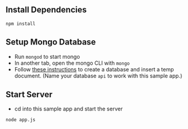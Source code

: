 ## Install Dependencies
```
npm install
```

## Setup Mongo Database
- Run ``mongod`` to start mongo
- In another tab, open the mongo CLI with ``mongo``
- Follow [these instructions](http://docs.mongodb.org/manual/tutorial/getting-started/#create-a-collection-and-insert-documents) to create a database and insert a temp document. (Name your database ``api`` to work with this sample app.)

## Start Server
- cd into this sample app and start the server
```
node app.js
```